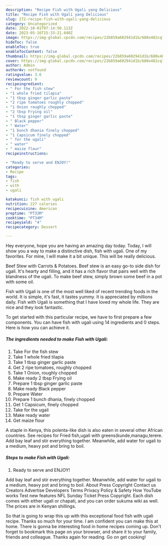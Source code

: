 ```yaml
---
description: "Recipe Fish with Ugali yang Delicious"
title: "Recipe Fish with Ugali yang Delicious"
slug: 272-recipe-fish-with-ugali-yang-delicious
category: Uncategorized
date: 2022-10-01T07:14:50.113Z
date: 2023-05-16T15:33:21.640Z
image: https://img-global.cpcdn.com/recipes/22b859a602941d1b/680x482cq70/fish-with-ugali-recipe-main-photo.jpg
hideToc: false
enableToc: true
enableTocContent: false
thumbnail: https://img-global.cpcdn.com/recipes/22b859a602941d1b/680x482cq70/fish-with-ugali-recipe-main-photo.jpg
cover: https://img-global.cpcdn.com/recipes/22b859a602941d1b/680x482cq70/fish-with-ugali-recipe-main-photo.jpg
author: Admin
authorAv: notfound
ratingvalue: 3.6
reviewcount: 9
recipeingredient:
- " For the fish stew"
- "1 whole fried tilapia"
- "1 tbsp ginger garlic paste"
- "2 ripe tomatoes roughly chopped"
- "1 Onion roughly chopped"
- "2 tbsp Frying oil"
- "1 tbsp ginger garlic paste"
- " Black pepper"
- " Water"
- "1 bunch dhania finely chopped"
- "1 Capsicum finely chopped"
- " for the ugali"
- " water"
- " maize flour"
recipeinstructions:

- "Ready to serve and ENJOY!"
categories:
- Recipe
tags:
- fish
- with
- ugali

katakunci: fish with ugali 
nutrition: 227 calories
recipecuisine: American
preptime: "PT33M"
cooktime: "PT34M"
recipeyield: "4"
recipecategory: Dessert

---
```



Hey everyone, hope you are having an amazing day today. Today, I will show you a way to make a distinctive dish, fish with ugali. One of my favorites. For mine, I will make it a bit unique. This will be really delicious.

Beef Stew with Carrots &amp; Potatoes. Beef stew is an easy go-to side dish for ugali. It&#39;s hearty and filling, and it has a rich flavor that pairs well with the blandness of the ugali. To make beef stew, simply brown some beef in a pot with some oil.

Fish with Ugali is one of the most well liked of recent trending foods in the world. It is simple, it's fast, it tastes yummy. It is appreciated by millions daily. Fish with Ugali is something that I have loved my whole life. They are nice and they look fantastic.


To get started with this particular recipe, we have to first prepare a few components. You can have fish with ugali using 14 ingredients and 0 steps. Here is how you can achieve it.

<!--inarticleads1-->

##### The ingredients needed to make Fish with Ugali:

1. Take  For the fish stew
1. Take 1 whole fried tilapia
1. Take 1 tbsp ginger garlic paste
1. Get 2 ripe tomatoes, roughly chopped
1. Take 1 Onion, roughly chopped
1. Make ready 2 tbsp Frying oil
1. Prepare 1 tbsp ginger garlic paste
1. Make ready  Black pepper
1. Prepare  Water
1. Prepare 1 bunch dhania, finely chopped
1. Get 1 Capsicum, finely chopped
1. Take  for the ugali
1. Make ready  water
1. Get  maize flour


A staple in Kenya, this polenta-like dish is also eaten in several other African countries. See recipes for Fried fish,ugali with greens(kunde,managu,terere. Add bay leaf and stir everything together. Meanwhile, add water for ugali to a medium, heavy pot and bring to boil. 

<!--inarticleads2-->

##### Steps to make Fish with Ugali:


1. Ready to serve and ENJOY!

Add bay leaf and stir everything together. Meanwhile, add water for ugali to a medium, heavy pot and bring to boil. About Press Copyright Contact us Creators Advertise Developers Terms Privacy Policy &amp; Safety How YouTube works Test new features NFL Sunday Ticket Press Copyright. Each dish comes with either ugali or chapati, and you can order sukuma wiki as well. The prices are in Kenyan shillings. 

So that is going to wrap this up with this exceptional food fish with ugali recipe. Thanks so much for your time. I am confident you can make this at home. There is gonna be interesting food in home recipes coming up. Don't forget to bookmark this page on your browser, and share it to your family, friends and colleague. Thanks again for reading. Go on get cooking!
